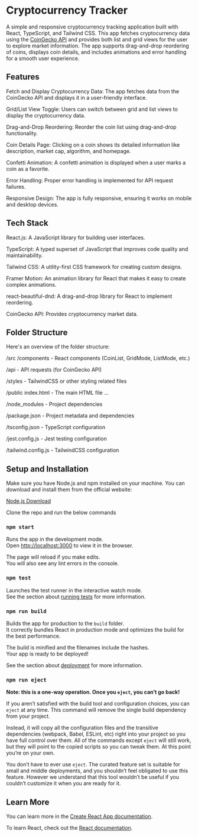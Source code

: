 # Cryptocurrency Tracker

A simple and responsive cryptocurrency tracking application built with React, TypeScript, and Tailwind CSS. This app fetches cryptocurrency data using the [CoinGecko API](https://www.coingecko.com/api/documentations/v3#/) and provides both list and grid views for the user to explore market information. The app supports drag-and-drop reordering of coins, displays coin details, and includes animations and error handling for a smooth user experience.

## Features
Fetch and Display Cryptocurrency Data: The app fetches data from the CoinGecko API and displays it in a user-friendly interface.

Grid/List View Toggle: Users can switch between grid and list views to display the cryptocurrency data.

Drag-and-Drop Reordering: Reorder the coin list using drag-and-drop functionality.

Coin Details Page: Clicking on a coin shows its detailed information like description, market cap, algorithm, and homepage.

Confetti Animation: A confetti animation is displayed when a user marks a coin as a favorite.

Error Handling: Proper error handling is implemented for API request failures.

Responsive Design: The app is fully responsive, ensuring it works on mobile and desktop devices.

## Tech Stack
React.js: A JavaScript library for building user interfaces.

TypeScript: A typed superset of JavaScript that improves code quality and maintainability.

Tailwind CSS: A utility-first CSS framework for creating custom designs.

Framer Motion: An animation library for React that makes it easy to create complex animations.

react-beautiful-dnd: A drag-and-drop library for React to implement reordering.

CoinGecko API: Provides cryptocurrency market data.

## Folder Structure
Here's an overview of the folder structure:

/src
  /components       - React components (CoinList, GridMode, ListMode, etc.)
  
  /api              - API requests (for CoinGecko API)
  
  /styles           - TailwindCSS or other styling related files
  
/public
  index.html        - The main HTML file
  ...
  
/node_modules       - Project dependencies

/package.json       - Project metadata and dependencies

/tsconfig.json      - TypeScript configuration

/jest.config.js     - Jest testing configuration

/tailwind.config.js - TailwindCSS configuration

## Setup and Installation
Make sure you have Node.js and npm installed on your machine. You can download and install them from the official website:

[Node.js Download](https://nodejs.org/en)

Clone the repo and run the below commands

### `npm start`

Runs the app in the development mode.\
Open [http://localhost:3000](http://localhost:3000) to view it in the browser.

The page will reload if you make edits.\
You will also see any lint errors in the console.

### `npm test`

Launches the test runner in the interactive watch mode.\
See the section about [running tests](https://facebook.github.io/create-react-app/docs/running-tests) for more information.

### `npm run build`

Builds the app for production to the `build` folder.\
It correctly bundles React in production mode and optimizes the build for the best performance.

The build is minified and the filenames include the hashes.\
Your app is ready to be deployed!

See the section about [deployment](https://facebook.github.io/create-react-app/docs/deployment) for more information.

### `npm run eject`

**Note: this is a one-way operation. Once you `eject`, you can’t go back!**

If you aren’t satisfied with the build tool and configuration choices, you can `eject` at any time. This command will remove the single build dependency from your project.

Instead, it will copy all the configuration files and the transitive dependencies (webpack, Babel, ESLint, etc) right into your project so you have full control over them. All of the commands except `eject` will still work, but they will point to the copied scripts so you can tweak them. At this point you’re on your own.

You don’t have to ever use `eject`. The curated feature set is suitable for small and middle deployments, and you shouldn’t feel obligated to use this feature. However we understand that this tool wouldn’t be useful if you couldn’t customize it when you are ready for it.

## Learn More

You can learn more in the [Create React App documentation](https://facebook.github.io/create-react-app/docs/getting-started).

To learn React, check out the [React documentation](https://reactjs.org/).




